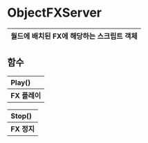# **ObjectFXServer**

| **월드에 배치된 FX에 해당하는 스크립트 객체** |
| :--- |
## **함수**

| **Play()** |
| :--- |
| **FX 플레이** |

| **Stop()** |
| :--- |
| **FX 정지** |


